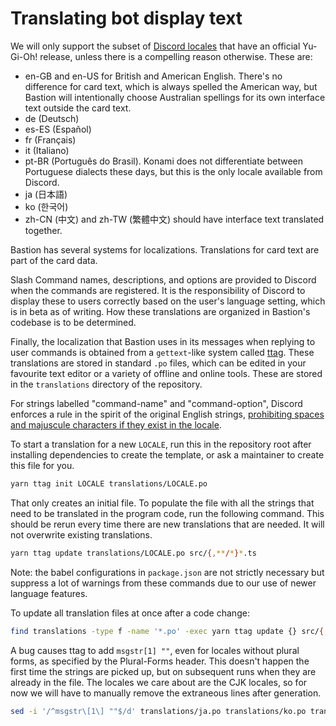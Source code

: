 # Translating bot display text

We will only support the subset of [Discord locales](https://discord.com/developers/docs/reference#locales)
that have an official Yu-Gi-Oh! release, unless there is a compelling reason otherwise. These are:

- en-GB and en-US for British and American English. There's no difference for card text, which is
  always spelled the American way, but Bastion will intentionally choose Australian spellings for its
  own interface text outside the card text.
- de (Deutsch)
- es-ES (Español)
- fr (Français)
- it (Italiano)
- pt-BR (Português do Brasil). Konami does not differentiate between Portuguese dialects these days,
  but this is the only locale available from Discord.
- ja (日本語)
- ko (한국어)
- zh-CN (中文) and zh-TW (繁體中文) should have interface text translated together.

Bastion has several systems for localizations. Translations for card text are part of the card data.

Slash Command names, descriptions, and options are provided to Discord when the commands are
registered. It is the responsibility of Discord to display these to users correctly based on the
user's language setting, which is in beta as of writing. How these translations are organized in
Bastion's codebase is to be determined.

Finally, the localization that Bastion uses in its messages when replying to user commands is
obtained from a `gettext`-like system called [ttag](https://ttag.js.org/). These translations are
stored in standard `.po` files, which can be edited in your favourite text editor or a variety of
offline and online tools. These are stored in the `translations` directory of the repository.

For strings labelled "command-name" and "command-option", Discord enforces a rule in the spirit of
the original English strings, [prohibiting spaces and majuscule characters if they exist in the locale](https://discord.com/developers/docs/interactions/application-commands#application-command-object-application-command-naming).

To start a translation for a new `LOCALE`, run this in the repository root after installing
dependencies to create the template, or ask a maintainer to create this file for you.

```bash
yarn ttag init LOCALE translations/LOCALE.po
```

That only creates an initial file. To populate the file with all the strings that need to be
translated in the program code, run the following command. This should be rerun every time there
are new translations that are needed. It will not overwrite existing translations.

```bash
yarn ttag update translations/LOCALE.po src/{,**/*}*.ts
```

Note: the babel configurations in `package.json` are not strictly necessary but suppress a lot of
warnings from these commands due to our use of newer language features.

To update all translation files at once after a code change:

```bash
find translations -type f -name '*.po' -exec yarn ttag update {} src/{,**/*}*.ts \;
```

A bug causes ttag to add `msgstr[1] ""`, even for locales without plural forms, as specified by
the Plural-Forms header. This doesn't happen the first time the strings are picked up, but on
subsequent runs when they are already in the file. The locales we care about are the CJK locales,
so for now we will have to manually remove the extraneous lines after generation.

```bash
sed -i '/^msgstr\[1\] ""$/d' translations/ja.po translations/ko.po translations/zh-CN.po translations/zh-TW.po
```
